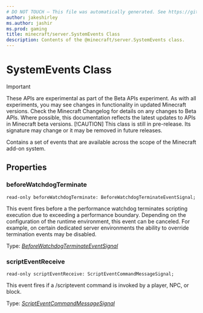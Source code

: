 ```yaml
---
# DO NOT TOUCH — This file was automatically generated. See https://github.com/mojang/minecraftapidocsgenerator to modify descriptions, examples, etc.
author: jakeshirley
ms.author: jashir
ms.prod: gaming
title: minecraft/server.SystemEvents Class
description: Contents of the @minecraft/server.SystemEvents class.
---
```

# SystemEvents Class
>[!IMPORTANT]
>These APIs are experimental as part of the Beta APIs experiment. As with all experiments, you may see changes in functionality in updated Minecraft versions. Check the Minecraft Changelog for details on any changes to Beta APIs. Where possible, this documentation reflects the latest updates to APIs in Minecraft beta versions.
> [!CAUTION]
> This class is still in pre-release.  Its signature may change or it may be removed in future releases.

Contains a set of events that are available across the scope of the Minecraft add-on system.

## Properties

### **beforeWatchdogTerminate**
`read-only beforeWatchdogTerminate: BeforeWatchdogTerminateEventSignal;`

This event fires before a the performance watchdog terminates scripting execution due to exceeding a performance boundary. Depending on the configuration of the runtime environment, this event can be canceled. For example, on certain dedicated server environments the ability to override termination events may be disabled.

Type: [*BeforeWatchdogTerminateEventSignal*](BeforeWatchdogTerminateEventSignal.md)

### **scriptEventReceive**
`read-only scriptEventReceive: ScriptEventCommandMessageSignal;`

This event fires if a /scriptevent command is invoked by a player, NPC, or block.

Type: [*ScriptEventCommandMessageSignal*](ScriptEventCommandMessageSignal.md)
